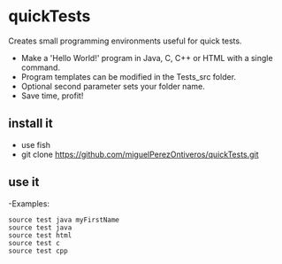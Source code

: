 # quickTests
Creates small programming environments useful for quick tests.
* Make a 'Hello World!' program in Java, C, C++ or HTML with a single command.
* Program templates can be modified in the Tests_src folder.
* Optional second parameter sets your folder name.
* Save time, profit!

## install it
- use fish
- git clone https://github.com/miguelPerezOntiveros/quickTests.git

## use it
-Examples:
```
source test java myFirstName
source test java
source test html
source test c
source test cpp
```